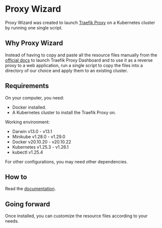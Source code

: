 # Proxy Wizard

Proxy Wizard was created to launch [Traefik Proxy](https://traefik.io/traefik/) on a Kubernetes
cluster by running one single script.

## Why Proxy Wizard

Instead of having to copy and paste all the resource
files manually from the [official docs](https://doc.traefik.io/traefik/getting-started/quick-start-with-kubernetes/)
to launch Traefik Proxy Dashboard and to use it as a reverse proxy to a web application,
run a single script to copy the files into a directory of our
choice and apply them to an existing cluster.

## Requirements

On your computer, you need:

- Docker installed.
- A Kubernetes cluster to install the Traefik Proxy on.

Working environment:

- Darwin v13.0 - v13.1
- Minikube v1.28.0 - v1.29.0
- Docker v20.10.20 - v20.10.22
- Kubernetes v1.25.3 - v1.26.1
- kubectl v1.25.4

For other configurations, you may need other dependencies.

## How to

Read the [documentation](docs/install.md).

## Going forward

Once installed, you can customize the resource files according to your needs.
